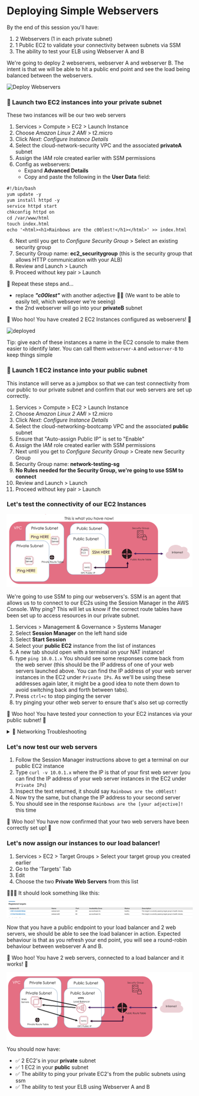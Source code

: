 # Deploying Simple Webservers

By the end of this session you'll have:
  1. 2 Webservers (1 in each private subnet)
  2. 1 Public EC2 to validate your connectivity between subnets via SSM
  3. The ability to test your ELB using Webserver A and B


We're going to deploy 2 webservers, webserver A and webserver B. The intent is that we will be able to hit a public end point and see the load being balanced between the webservers.

![Deploy Webservers](images/final-vpc-image.png)


### 🚀 Launch two EC2 instances into your private subnet
These two instances will be our two web servers

1. Services > Compute > EC2 > Launch Instance
2. Choose *Amazon Linux 2 AMI* > t2.micro
3. Click *Next: Configure Instance Details*
4. Select the cloud-network-security VPC and the associated __privateA__ subnet
5. Assign the IAM role created earlier with SSM permissions
6. Config as webservers:
    - Expand __Advanced Details__
    - Copy and paste the following in the __User Data__ field:
```
#!/bin/bash
yum update -y
yum install httpd -y
service httpd start
chkconfig httpd on
cd /var/www/html
touch index.html
echo '<html><h1>Rainbows are the c00lest!</h1></html>' >> index.html
```
6. Next until you get to *Configure Security Group* > Select an existing security group
7. Security Group name: __ec2_securitygroup__ (this is the security group that allows HTTP communication with your ALB)
8.  Review and Launch > Launch
9.  Proceed without key pair > Launch

🔁 Repeat these steps and...

- replace __*"c00lest"*__ with another adjective 👍🏽 (We want to be able to easily tell, which websever we're seeing)
- the 2nd webserver will go into your __privateB__ subnet

🌈 Woo hoo! You have created 2 EC2 Instances configured as webservers! 🌈

   ![deployed](images/final-vpc-image.png)


Tip: give each of these instances a name in the EC2 console to make them easier to identify later. You can call them `webserver-A` and `webserver-B` to keep things simple

### 🚀 Launch 1 EC2 instance into your public subnet
This instance will serve as a jumpbox so that we can test connectivity from our public to our private subnet and confirm that our web servers are set up correctly.

1. Services > Compute > EC2 > Launch Instance
2. Choose *Amazon Linux 2 AMI* > t2.micro
3. Click *Next: Configure Instance Details*
4. Select the cloud-networking-bootcamp VPC and the associated __public__ subnet
5. Ensure that "Auto-assign Public IP" is set to "Enable"
6. Assign the IAM role created earlier with SSM permissions
7. Next until you get to *Configure Security Group* > Create new Security Group
8. Security Group name: __network-testing-sg__
9. __No Rules needed for the Security Group, we're going to use SSM to connect__
10.  Review and Launch > Launch
11.  Proceed without key pair > Launch

### Let's test the connectivity of our EC2 Instances

![Ping Webservers](images/ping-webservers.png)

We're going to use SSM to ping our webservers's. SSM is an agent that allows us to to connect to our EC2s using the Session Manager in the AWS Console.
Why ping? This will let us know if the correct route tables have been set up to access resources in our private subnet.

1. Services > Management & Governance > Systems Manager
2. Select __Session Manager__ on the left hand side
3. Select __Start Session__
4. Select your __public EC2__ instance from the list of instances
5. A new tab should open with a terminal on your NAT instance!
6. type `ping 10.0.1.x` You should see some responses come back from the web server (this should be the IP address of one of your web servers launched above. You can find the IP address of your web server instances in the EC2 under `Private IPs`. As we'll be using these addresses again later, it might be a good idea to note them down to avoid switching back and forth between tabs). 
7. Press `ctrl+c` to stop pinging the server
8. try pinging your other web server to ensure that's also set up correctly

🌈 Woo hoo! You have tested your connection to your EC2 instances via your public subnet! 🌈

<details><summary>📌 Networking Troubleshooting</summary><p>
- Double check your security groups are correct
- Check your instances are deployed into the correct VPC/Subnet
- Double check your route tables are correctly configured
</p></details>

### Let's now test our web servers
1. Follow the Session Manager instructions above to get a terminal on our public EC2 instance
2. Type `curl -v 10.0.1.x` where the IP is that of your first web server (you can find the IP address of your web server instances in the EC2 under `Private IPs`)
3. Inspect the text returned, it should say `Rainbows are the c00lest!`
4. Now try the same, but change the IP address to your second server
5. You should see in the response `Rainbows are the [your adjective]!` this time
   
🌈 Woo hoo! You have now confirmed that your two web servers have been correctly set up! 🌈


### Let's now assign our instances to our load balancer!

1. Services > EC2 > Target Groups > Select your target group you created earlier
2. Go to the 'Targets' Tab
3. Edit 
4. Choose the two __Private Web Servers__ from this list

💁🏼‍♀️ It should look something like this:

![Allocate Instances ELB](images/allocate_instances_alb.png)


Now that you have a public endpoint to your load balancer and 2 web servers, we should be able to see the load balancer in action.
Expected behaviour is that as you refresh your end point, you will see a round-robin behaviour between webserver A and B.

🌈 Woo hoo! You have 2 web servers, connected to a load balancer and it works! 🌈

![You did it!](images/final_vpc_image.png)


You should now have:
  - ✅ 2 EC2's in your __private__ subnet
  - ✅ 1 EC2 in your __public__ subnet
  - ✅ The ability to ping your private EC2's from the public subnets using ssm
  - ✅ The ability to test your ELB using Webserver A and B
